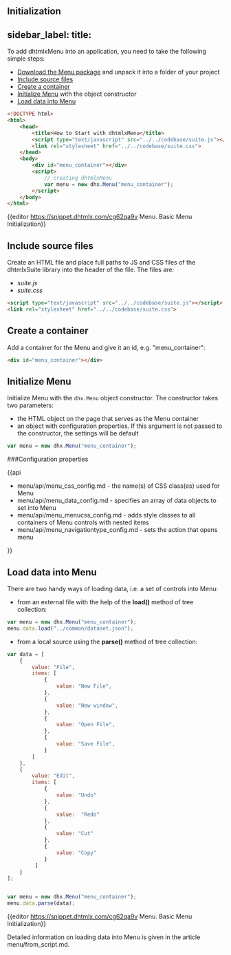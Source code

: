 Initialization
---
sidebar_label: 
title: 
---          

To add dhtmlxMenu into an application, you need to take the following simple steps:

- [Download the Menu package](https://dhtmlx.com/docs/products/dhtmlxSuite/download.shtml) and unpack it into a folder of your project
- [Include source files](#includesourcefiles)
- [Create a container](#createacontainer)
- [Initialize Menu](#initializemenu) with the object constructor
- [Load data into Menu](#loaddataintomenu)


~~~html
<!DOCTYPE html>
<html>
    <head>
        <title>How to Start with dhtmlxMenu</title>         
        <script type="text/javascript" src="../../codebase/suite.js"></script>
        <link rel="stylesheet" href="../../codebase/suite.css">
    </head>
    <body>
        <div id="menu_container"></div>
        <script>
            // creating dhtmlxMenu
            var menu = new dhx.Menu("menu_container");
        </script>
    </body>
</html>
~~~

{{editor	https://snippet.dhtmlx.com/cg62qa9v	Menu. Basic Menu Initialization}}

Include source files
--------------------

Create an HTML file and place full paths to JS and CSS files of the dhtmlxSuite library into the header of the file. The files are:

- *suite.js*
- *suite.css*

~~~html
<script type="text/javascript" src="../../codebase/suite.js"></script>
<link rel="stylesheet" href="../../codebase/suite.css">
~~~

Create a container
-------------------

Add a container for the Menu and give it an id, e.g. "menu_container":

~~~html
<div id="menu_container"></div>
~~~


Initialize Menu
----------------

Initialize Menu with the `dhx.Menu` object constructor. The constructor takes two parameters:

- the HTML object on the page that serves as the Menu container
- an object with configuration properties. If this argument is not passed to the constructor, the settings will be default

~~~js
var menu = new dhx.Menu("menu_container");
~~~

###Configuration properties

{{api

- menu/api/menu_css_config.md - the name(s) of CSS class(es) used for Menu
- menu/api/menu_data_config.md - specifies an array of data objects to set into Menu
- menu/api/menu_menucss_config.md - adds style classes to all containers of Menu controls with nested items
- menu/api/menu_navigationtype_config.md - sets the action that opens menu

}}

Load data into Menu
------------------

There are two handy ways of loading data, i.e. a set of controls into Menu:

- from an external file with the help of the **load()** method of tree collection:

~~~js
var menu = new dhx.Menu("menu_container");
menu.data.load("../common/dataset.json");
~~~

- from a local source using the **parse()** method of tree collection:

~~~js
var data = [
	{
    	value: "File", 
		items: [
        	{
       			value: "New File",
        	},
        	{
        		value: "New window",
        	},
        	{
        		value: "Open File",
        	},
        	{
        		value: "Save File",
        	}
        ]
	},
	{
    	value: "Edit", 					
        items: [
			{
				value: "Undo"
			},
			{
				value:  "Redo"
			},
			{
				value: "Cut"
			},
			{
				value: "Copy"
			}
		 ]
	}
];


var menu = new dhx.Menu("menu_container");
menu.data.parse(data);
~~~

{{editor	https://snippet.dhtmlx.com/cg62qa9v	Menu. Basic Menu Initialization}}

Detailed information on loading data into Menu is given in the article menu/from_script.md.






